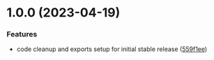 # 1.0.0 (2023-04-19)


### Features

* code cleanup and exports setup for initial stable release ([559f1ee](https://github.com/osuresearch/annotator/commit/559f1ee663af2a1f4745cfb2097b8b05946d8e56))
